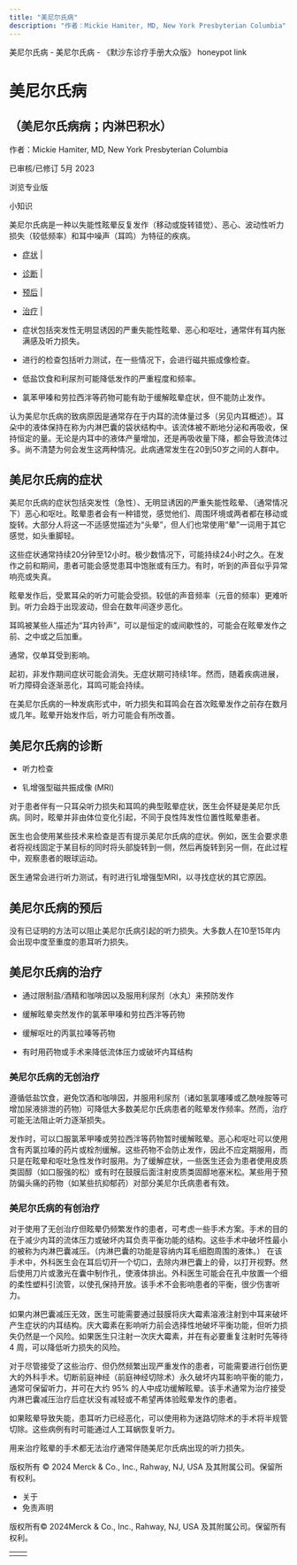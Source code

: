 ```yaml
---
title: "美尼尔氏病"
description: "作者：Mickie Hamiter, MD, New York Presbyterian Columbia"
---
```


﻿美尼尔氏病 \- 美尼尔氏病 \- 《默沙东诊疗手册大众版》 honeypot link

# 美尼尔氏病

## （美尼尔氏病病；内淋巴积水）

作者：Mickie Hamiter, MD, New York Presbyterian Columbia

已审核/已修订 5月 2023

浏览专业版

小知识

美尼尔氏病是一种以失能性眩晕反复发作（移动或旋转错觉）、恶心、波动性听力损失（较低频率）和耳中噪声（耳鸣）为特征的疾病。

- [症状](#症状_v6657317_zh) \|
- [诊断](#诊断_v795908_zh) \|
- [预后](#预后_v26470571_zh) \|
- [治疗](#治疗_v26470574_zh) \|

- 症状包括突发性无明显诱因的严重失能性眩晕、恶心和呕吐，通常伴有耳内胀满感及听力损失。

- 进行的检查包括听力测试，在一些情况下，会进行磁共振成像检查。

- 低盐饮食和利尿剂可能降低发作的严重程度和频率。

- 氯苯甲嗪和劳拉西泮等药物可能有助于缓解眩晕症状，但不能防止发作。


认为美尼尔氏病的致病原因是通常存在于内耳的流体量过多（另见内耳概述）。耳朵中的液体保持在称为内淋巴囊的袋状结构中。该流体被不断地分泌和再吸收，保持恒定的量。无论是内耳中的液体产量增加，还是再吸收量下降，都会导致流体过多。尚不清楚为何会发生这两种情况。此病通常发生在20到50岁之间的人群中。

## 美尼尔氏病的症状

美尼尔氏病的症状包括突发性（急性）、无明显诱因的严重失能性眩晕、（通常情况下）恶心和呕吐。眩晕患者会有一种错觉，感觉他们、周围环境或两者都在移动或旋转。大部分人将这一不适感觉描述为“头晕”，但人们也常使用“晕”一词用于其它感觉，如头重脚轻。

这些症状通常持续20分钟至12小时。极少数情况下，可能持续24小时之久。在发作之前和期间，患者可能会感觉患耳中饱胀或有压力。有时，听到的声音似乎异常响亮或失真。

眩晕发作后，受累耳朵的听力可能会受损。较低的声音频率（元音的频率）更难听到。听力会趋于出现波动，但会在数年间逐步恶化。

耳鸣被某些人描述为“耳内铃声”，可以是恒定的或间歇性的，可能会在眩晕发作之前、之中或之后加重。

通常，仅单耳受到影响。

起初，非发作期间症状可能会消失。无症状期可持续1年。然而，随着疾病进展，听力障碍会逐渐恶化，耳鸣可能会持续。

在美尼尔氏病的一种发病形式中，听力损失和耳鸣会在首次眩晕发作之前存在数月或几年。眩晕开始发作后，听力可能会有所改善。

## 美尼尔氏病的诊断

- 听力检查

- 钆增强型磁共振成像 (MRI)


对于患者伴有一只耳朵听力损失和耳鸣的典型眩晕症状，医生会怀疑是美尼尔氏病。同时，眩晕并非由体位变化引起，不同于良性阵发性位置性眩晕患者。

医生也会使用某些技术来检查是否有提示美尼尔氏病的症状。例如，医生会要求患者将视线固定于某目标的同时将头部旋转到一侧，然后再旋转到另一侧，在此过程中，观察患者的眼球运动。

医生通常会进行听力测试，有时进行钆增强型MRI，以寻找症状的其它原因。

## 美尼尔氏病的预后

没有已证明的方法可以阻止美尼尔氏病引起的听力损失。大多数人在10至15年内会出现中度至重度的患耳听力损失。

## 美尼尔氏病的治疗

- 通过限制盐/酒精和咖啡因以及服用利尿剂（水丸）来预防发作

- 缓解眩晕突然发作的氯苯甲嗪和劳拉西泮等药物

- 缓解呕吐的丙氯拉嗪等药物

- 有时用药物或手术来降低流体压力或破坏内耳结构


### 美尼尔氏病的无创治疗

遵循低盐饮食，避免饮酒和咖啡因，并服用利尿剂（诸如氢氯噻嗪或乙酰唑胺等可增加尿液排泄的药物）可降低大多数美尼尔氏病患者的眩晕发作频率。然而，治疗可能无法阻止听力逐渐损失。

发作时，可以口服氯苯甲嗪或劳拉西泮等药物暂时缓解眩晕。恶心和呕吐可以使用含有丙氯拉嗪的药片或栓剂缓解。这些药物不会防止发作，因此不应定期服用，而只是在眩晕和呕吐急性发作时服用。为了缓解症状，一些医生还会为患者使用皮质类固醇（如口服强的松）或有时在鼓膜后面注射皮质类固醇地塞米松。某些用于预防偏头痛的药物（如某些抗抑郁药）对部分美尼尔氏病患者有效。

### 美尼尔氏病的有创治疗

对于使用了无创治疗但眩晕仍频繁发作的患者，可考虑一些手术方案。手术的目的在于减少内耳的流体压力或破坏内耳负责平衡功能的结构。这些手术中破坏性最小的被称为内淋巴囊减压。（内淋巴囊的功能是容纳内耳毛细胞周围的液体。） 在该手术中，外科医生会在耳后切开一个切口，去除内淋巴囊上的骨，以打开视野。然后使用刀片或激光在囊中制作孔，使液体排出。外科医生可能会在孔中放置一个细的柔性塑料引流管，以使孔保持开放。该手术不会影响患者的平衡，很少伤害听力。

如果内淋巴囊减压无效，医生可能需要通过鼓膜将庆大霉素溶液注射到中耳来破坏产生症状的内耳结构。庆大霉素在影响听力前会选择性地破坏平衡功能，但听力损失仍然是一个风险。如果医生只注射一次庆大霉素，并在有必要重复注射时先等待 4 周，可以降低听力损失的风险。

对于尽管接受了这些治疗、但仍然频繁出现严重发作的患者，可能需要进行创伤更大的外科手术。切断前庭神经（前庭神经切除术）永久破坏内耳影响平衡的能力，通常可保留听力，并可在大约 95% 的人中成功缓解眩晕。该手术通常为治疗接受内淋巴囊减压治疗后症状没有减轻或不希望再体验眩晕发作的患者。

如果眩晕导致失能，患耳听力已经恶化，可以使用称为迷路切除术的手术将半规管切除。这些病例有时可能通过人工耳蜗恢复听力。

用来治疗眩晕的手术都无法治疗通常伴随美尼尔氏病出现的听力损失。



版权所有 © 2024
Merck & Co., Inc., Rahway, NJ, USA 及其附属公司。保留所有权利。

- 关于
- 免责声明

版权所有© 2024Merck & Co., Inc., Rahway, NJ, USA 及其附属公司。保留所有权利。

|     |     |
| --- | --- |
|  |  |